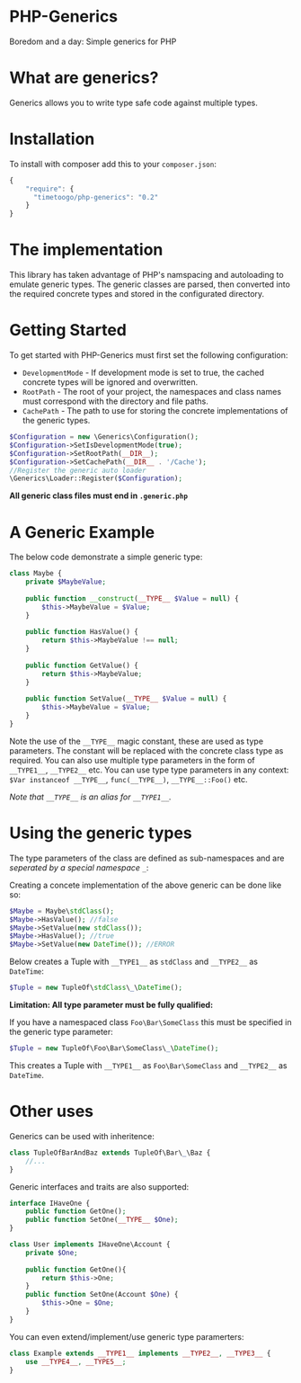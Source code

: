 PHP-Generics
============

Boredom and a day: Simple generics for PHP


What are generics?
==================
Generics allows you to write type safe code against multiple types.

Installation
============
To install with composer add this to your `composer.json`:
```javascript
{
    "require": {
      "timetoogo/php-generics": "0.2"
    }
}
```

The implementation
==================
This library has taken advantage of PHP's namspacing and autoloading to emulate generic types. 
The generic classes are parsed, then converted into the required concrete types and stored in the
configurated directory.

Getting Started
===============
To get started with PHP-Generics must first set the following configuration:
 - `DevelopmentMode` - If development mode is set to true, the cached concrete types will be ignored and overwritten.
 - `RootPath` - The root of your project, the namespaces and class names must correspond with the directory and file paths.
 - `CachePath` - The path to use for storing the concrete implementations of the generic types.

```php
$Configuration = new \Generics\Configuration();
$Configuration->SetIsDevelopmentMode(true);
$Configuration->SetRootPath(__DIR__);
$Configuration->SetCachePath(__DIR__ . '/Cache');
//Register the generic auto loader
\Generics\Loader::Register($Configuration);
```
**All generic class files must end in `.generic.php`**

A Generic Example
=================
The below code demonstrate a simple generic type:

```php
class Maybe {
    private $MaybeValue;
    
    public function __construct(__TYPE__ $Value = null) {
        $this->MaybeValue = $Value;
    }
    
    public function HasValue() {
        return $this->MaybeValue !== null;
    }
    
    public function GetValue() {
        return $this->MaybeValue;
    }
    
    public function SetValue(__TYPE__ $Value = null) {
        $this->MaybeValue = $Value;
    }
}
```

Note the use of the `__TYPE__` magic constant, these are used as type parameters. 
The constant will be replaced with the concrete class type as required.
You can also use multiple type parameters in the form of `__TYPE1__`, `__TYPE2__` etc.
You can use type type parameters in any context: `$Var instanceof __TYPE__`, `func(__TYPE__)`, `__TYPE__::Foo()` etc. 

*Note that `__TYPE__` is an alias for `__TYPE1__`.*

Using the generic types
=======================

The type parameters of the class are defined as sub-namespaces and are *seperated by a special namespace `_`*:

Creating a concete implementation of the above generic can be done like so:
```php
$Maybe = Maybe\stdClass();
$Maybe->HasValue(); //false
$Maybe->SetValue(new stdClass());
$Maybe->HasValue(); //true
$Maybe->SetValue(new DateTime()); //ERROR

```

Below creates a Tuple with `__TYPE1__` as `stdClass` and `__TYPE2__` as `DateTime`:
```php 
$Tuple = new TupleOf\stdClass\_\DateTime();
```



**Limitation: All type parameter must be fully qualified:**

If you have a namespaced class `Foo\Bar\SomeClass` this must be specified in the generic type parameter:
```php
$Tuple = new TupleOf\Foo\Bar\SomeClass\_\DateTime();
```
This creates a Tuple with `__TYPE1__` as `Foo\Bar\SomeClass` and `__TYPE2__` as `DateTime`.

Other uses
==========
Generics can be used with inheritence:
```php
class TupleOfBarAndBaz extends TupleOf\Bar\_\Baz {
    //...
}
```

Generic interfaces and traits are also supported:
```php
interface IHaveOne {
    public function GetOne();
    public function SetOne(__TYPE__ $One);
}

class User implements IHaveOne\Account {
    private $One;
    
    public function GetOne(){
        return $this->One;
    }
    public function SetOne(Account $One) {
        $this->One = $One;
    }
}
```

You can even extend/implement/use generic type paramerters:
```php
class Example extends __TYPE1__ implements __TYPE2__, __TYPE3__ {
    use __TYPE4__, __TYPE5__;
}
```

